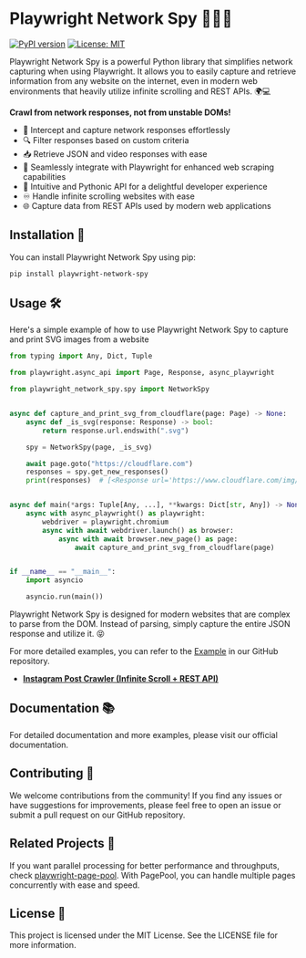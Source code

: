 # Playwright Network Spy 🕵️‍♂️🌐

[![PyPI version](https://badge.fury.io/py/playwright-network-spy.svg)](https://badge.fury.io/py/playwright-network-spy)
[![License: MIT](https://img.shields.io/badge/License-MIT-yellow.svg)](https://opensource.org/licenses/MIT)

Playwright Network Spy is a powerful Python library that simplifies network capturing when using Playwright.
It allows you to easily capture and retrieve information from any website on the internet, even in modern web environments that heavily utilize infinite scrolling and REST APIs. 🌍💻

**Crawl from network responses, not from unstable DOMs!**


- 🎣 Intercept and capture network responses effortlessly
- 🔍 Filter responses based on custom criteria
- 📥 Retrieve JSON and video responses with ease
- 🚀 Seamlessly integrate with Playwright for enhanced web scraping capabilities
- 🐍 Intuitive and Pythonic API for a delightful developer experience
- ♾️ Handle infinite scrolling websites with ease
- 🌐 Capture data from REST APIs used by modern web applications

## Installation 💾

You can install Playwright Network Spy using pip:
```sh
pip install playwright-network-spy
```

## Usage 🛠️

Here's a simple example of how to use Playwright Network Spy to capture and print SVG images from a website

```python
from typing import Any, Dict, Tuple

from playwright.async_api import Page, Response, async_playwright

from playwright_network_spy.spy import NetworkSpy


async def capture_and_print_svg_from_cloudflare(page: Page) -> None:
    async def _is_svg(response: Response) -> bool:
        return response.url.endswith(".svg")

    spy = NetworkSpy(page, _is_svg)

    await page.goto("https://cloudflare.com")
    responses = spy.get_new_responses()
    print(responses)  # [<Response url='https://www.cloudflare.com/img/privacyoptions.svg'>, ...]


async def main(*args: Tuple[Any, ...], **kwargs: Dict[str, Any]) -> None:
    async with async_playwright() as playwright:
        webdriver = playwright.chromium
        async with await webdriver.launch() as browser:
            async with await browser.new_page() as page:
                await capture_and_print_svg_from_cloudflare(page)


if __name__ == "__main__":
    import asyncio

    asyncio.run(main())
```

Playwright Network Spy is designed for modern websites that are complex to parse from the DOM. Instead of parsing, simply capture the entire JSON response and utilize it. 😝

For more detailed examples, you can refer to the [Example](https://github.com/code-yeongyu/playwright-network-spy/tree/master/examples) in our GitHub repository.

- [**Instagram Post Crawler (Infinite Scroll + REST API)**](https://github.com/code-yeongyu/playwright-network-spy/tree/master/examples/instagram.py)


## Documentation 📚

For detailed documentation and more examples, please visit our official documentation.

## Contributing 🤝

We welcome contributions from the community! If you find any issues or have suggestions for improvements, please feel free to open an issue or submit a pull request on our GitHub repository.


## Related Projects 🔗

If you want parallel processing for better performance and throughputs, check [playwright-page-pool](https://github.com/code-yeongyu/playwright-page-pool). With PagePool, you can handle multiple pages concurrently with ease and speed.



## License 📜
This project is licensed under the MIT License. See the LICENSE file for more information.
